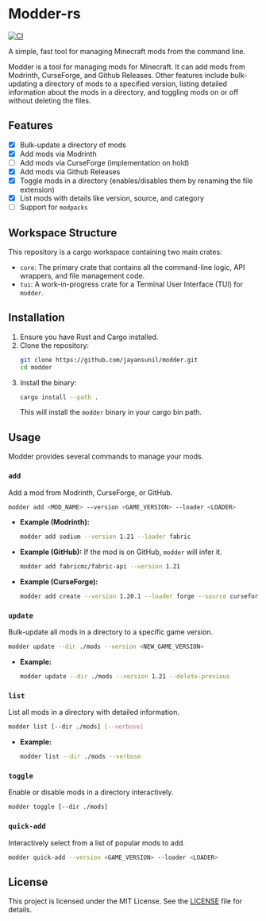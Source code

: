# Modder-rs

[![CI](https://github.com/jayansunil/modder/actions/workflows/rust.yml/badge.svg)](https://github.com/jayansunil/modder/actions/workflows/rust.yml)

A simple, fast tool for managing Minecraft mods from the command line.

Modder is a tool for managing mods for Minecraft. It can add mods from Modrinth, CurseForge, and Github Releases. Other features include bulk-updating a directory of mods to a specified version, listing detailed information about the mods in a directory, and toggling mods on or off without deleting the files.

## Features

- [x] Bulk-update a directory of mods
- [x] Add mods via Modrinth
- [ ] Add mods via CurseForge (implementation on hold)
- [x] Add mods via Github Releases
- [x] Toggle mods in a directory (enables/disables them by renaming the file extension)
- [x] List mods with details like version, source, and category
- [ ] Support for `modpacks`

## Workspace Structure

This repository is a cargo workspace containing two main crates:

-   `core`: The primary crate that contains all the command-line logic, API wrappers, and file management code.
-   `tui`: A work-in-progress crate for a Terminal User Interface (TUI) for `modder`.

## Installation

1.  Ensure you have Rust and Cargo installed.
2.  Clone the repository:
    ```sh
    git clone https://github.com/jayansunil/modder.git
    cd modder
    ```
3.  Install the binary:
    ```sh
    cargo install --path .
    ```
    This will install the `modder` binary in your cargo bin path.

## Usage

Modder provides several commands to manage your mods.

### `add`

Add a mod from Modrinth, CurseForge, or GitHub.

```sh
modder add <MOD_NAME> --version <GAME_VERSION> --loader <LOADER>
```

-   **Example (Modrinth):**
    ```sh
    modder add sodium --version 1.21 --loader fabric
    ```
-   **Example (GitHub):** If the mod is on GitHub, `modder` will infer it.
    ```sh
    modder add fabricmc/fabric-api --version 1.21
    ```
-   **Example (CurseForge):**
    ```sh
    modder add create --version 1.20.1 --loader forge --source curseforge
    ```

### `update`

Bulk-update all mods in a directory to a specific game version.

```sh
modder update --dir ./mods --version <NEW_GAME_VERSION>
```

-   **Example:**
    ```sh
    modder update --dir ./mods --version 1.21 --delete-previous
    ```

### `list`

List all mods in a directory with detailed information.

```sh
modder list [--dir ./mods] [--verbose]
```

-   **Example:**
    ```sh
    modder list --dir ./mods --verbose
    ```

### `toggle`

Enable or disable mods in a directory interactively.

```sh
modder toggle [--dir ./mods]
```

### `quick-add`

Interactively select from a list of popular mods to add.

```sh
modder quick-add --version <GAME_VERSION> --loader <LOADER>
```

## License

This project is licensed under the MIT License. See the [LICENSE](tui/LICENSE) file for details.
